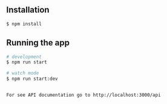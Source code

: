 ## Installation

```bash
$ npm install
```

## Running the app

```bash
# development
$ npm run start

# watch mode
$ npm run start:dev


For see API documentation go to http://localhost:3000/api
